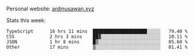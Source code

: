 Personal website: [ardinusawan.xyz](https://ardinusawan.xyz)

Stats this week:
<!--START_SECTION:waka-->

```text
TypeScript      16 hrs 11 mins  ████████████████████░░░░░   79.40 %
CSS             2 hrs 3 mins    ██▓░░░░░░░░░░░░░░░░░░░░░░   10.11 %
JSON            1 hr 8 mins     █▒░░░░░░░░░░░░░░░░░░░░░░░   05.60 %
Other           17 mins         ▒░░░░░░░░░░░░░░░░░░░░░░░░   01.41 %
```

<!--END_SECTION:waka-->
